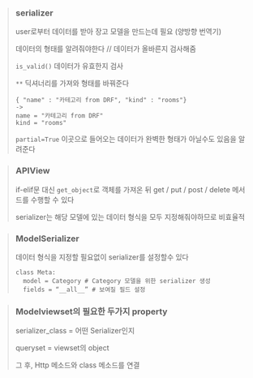 > ### serializer
> user로부터 데이터를 받아 장고 모델을 만드는데 필요 (양방향 번역기)
> 
> 데이터의 형태를 알려줘야한다 // 데이터가 올바른지 검사해줌
>
> `is_valid()`  데이터가 유효한지 검사
>
> `**` 딕셔너리를 가져와 형태를 바꿔준다
> ```
> { "name" : "카테고리 from DRF", "kind" : "rooms"}
> ->
> name = "카테고리 from DRF"
> kind = "rooms"
> ```
> `partial=True` 이곳으로 들어오는 데이터가 완벽한 형태가 아닐수도 있음을 알려준다

> ### APIView
> if-elif문 대신 `get_object`로 객체를 가져온 뒤 get / put / post / delete 메서드를 수행할 수 있다
> 
> serializer는 해당 모델에 있는 데이터 형식을 모두 지정해줘야하므로 비효율적

> ### ModelSerializer
> 데이터 형식을 지정할 필요없이 serializer를 설정할수 있다
> ```
> class Meta:
>	model = Category # Category 모델을 위한 serializer 생성
>	fields = “__all__” # 보여질 필드 설정
> ```

> ### Modelviewset의 필요한 두가지 property
> 
> serializer_class = 어떤 Serializer인지
> 
> queryset = viewset의 object
>
> 그 후, Http 메소드와 class 메소드를 연결

